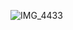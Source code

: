 ![IMG_4433](https://github.com/MontherC/job-app-expo/assets/59069903/3d45decc-7c2b-4967-8487-9485ff4c0d26)
